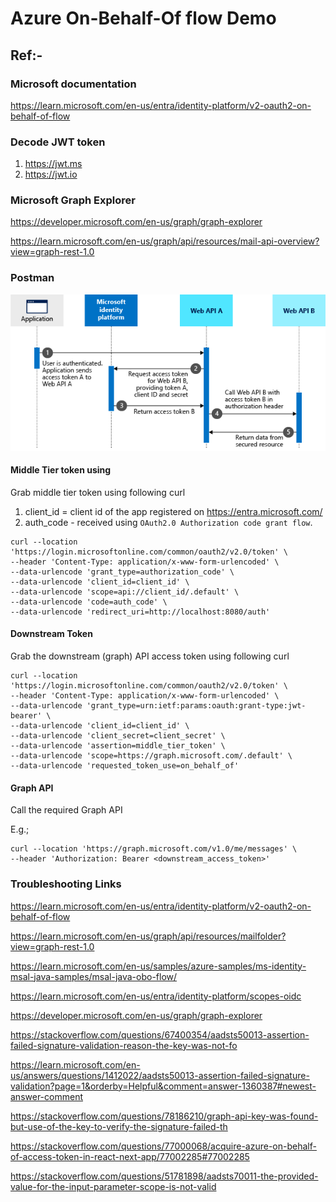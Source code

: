 # Azure On-Behalf-Of flow Demo

## Ref:-

### Microsoft documentation
https://learn.microsoft.com/en-us/entra/identity-platform/v2-oauth2-on-behalf-of-flow

### Decode JWT token
1. https://jwt.ms
2. https://jwt.io

### Microsoft Graph Explorer
https://developer.microsoft.com/en-us/graph/graph-explorer 

https://learn.microsoft.com/en-us/graph/api/resources/mail-api-overview?view=graph-rest-1.0 

### Postman

![img.png](img/img.png)

#### Middle Tier token using 
Grab middle tier token using following curl 
1. client_id = client id of the app registered on https://entra.microsoft.com/ 
2. auth_code - received using `OAuth2.0 Authorization code grant flow`.

```curl
curl --location 'https://login.microsoftonline.com/common/oauth2/v2.0/token' \
--header 'Content-Type: application/x-www-form-urlencoded' \
--data-urlencode 'grant_type=authorization_code' \
--data-urlencode 'client_id=client_id' \
--data-urlencode 'scope=api://client_id/.default' \
--data-urlencode 'code=auth_code' \
--data-urlencode 'redirect_uri=http://localhost:8080/auth'
```

#### Downstream Token
Grab the downstream (graph) API access token using following curl

```curl
curl --location 'https://login.microsoftonline.com/common/oauth2/v2.0/token' \
--header 'Content-Type: application/x-www-form-urlencoded' \
--data-urlencode 'grant_type=urn:ietf:params:oauth:grant-type:jwt-bearer' \
--data-urlencode 'client_id=client_id' \
--data-urlencode 'client_secret=client_secret' \
--data-urlencode 'assertion=middle_tier_token' \
--data-urlencode 'scope=https://graph.microsoft.com/.default' \
--data-urlencode 'requested_token_use=on_behalf_of'
```

#### Graph API 
Call the required Graph API

E.g.;
```curl
curl --location 'https://graph.microsoft.com/v1.0/me/messages' \
--header 'Authorization: Bearer <downstream_access_token>'
```

### Troubleshooting Links

https://learn.microsoft.com/en-us/entra/identity-platform/v2-oauth2-on-behalf-of-flow

https://learn.microsoft.com/en-us/graph/api/resources/mailfolder?view=graph-rest-1.0

https://learn.microsoft.com/en-us/samples/azure-samples/ms-identity-msal-java-samples/msal-java-obo-flow/

https://learn.microsoft.com/en-us/entra/identity-platform/scopes-oidc

https://developer.microsoft.com/en-us/graph/graph-explorer

https://stackoverflow.com/questions/67400354/aadsts50013-assertion-failed-signature-validation-reason-the-key-was-not-fo

https://learn.microsoft.com/en-us/answers/questions/1412022/aadsts50013-assertion-failed-signature-validation?page=1&orderby=Helpful&comment=answer-1360387#newest-answer-comment

https://stackoverflow.com/questions/78186210/graph-api-key-was-found-but-use-of-the-key-to-verify-the-signature-failed-th

https://stackoverflow.com/questions/77000068/acquire-azure-on-behalf-of-access-token-in-react-next-app/77002285#77002285

https://stackoverflow.com/questions/51781898/aadsts70011-the-provided-value-for-the-input-parameter-scope-is-not-valid


